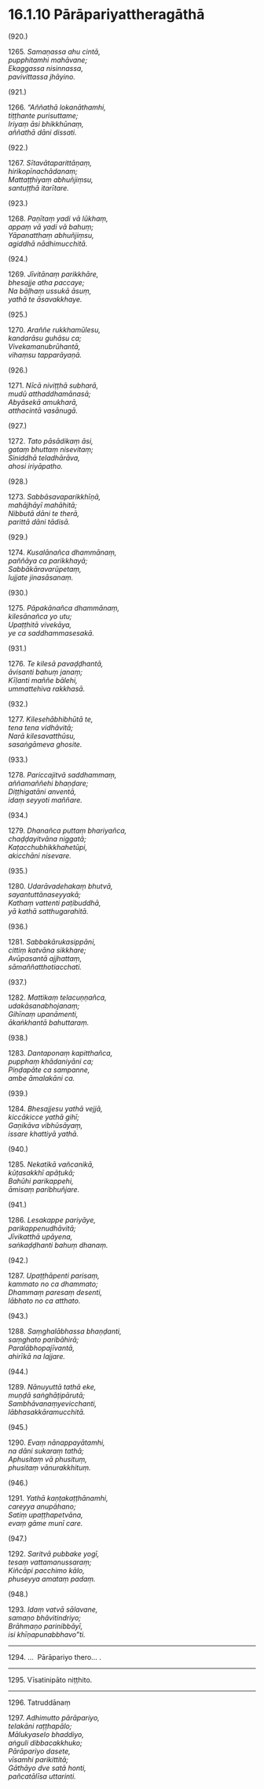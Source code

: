 # 16.1.10 Pārāpariyattheragāthā

(920.)

1265\. _Samaṇassa ahu cintā,_  
_pupphitamhi mahāvane;_  
_Ekaggassa nisinnassa,_  
_pavivittassa jhāyino._  

(921.)

1266\. _“Aññathā lokanāthamhi,_  
_tiṭṭhante purisuttame;_  
_Iriyaṃ āsi bhikkhūnaṃ,_  
_aññathā dāni dissati._  

(922.)

1267\. _Sītavātaparittāṇaṃ,_  
_hirikopīnachādanaṃ;_  
_Mattaṭṭhiyaṃ abhuñjiṃsu,_  
_santuṭṭhā itarītare._  

(923.)

1268\. _Paṇītaṃ yadi vā lūkhaṃ,_  
_appaṃ vā yadi vā bahuṃ;_  
_Yāpanatthaṃ abhuñjiṃsu,_  
_agiddhā nādhimucchitā._  

(924.)

1269\. _Jīvitānaṃ parikkhāre,_  
_bhesajje atha paccaye;_  
_Na bāḷhaṃ ussukā āsuṃ,_  
_yathā te āsavakkhaye._  

(925.)

1270\. _Araññe rukkhamūlesu,_  
_kandarāsu guhāsu ca;_  
_Vivekamanubrūhantā,_  
_vihaṃsu tapparāyaṇā._  

(926.)

1271\. _Nīcā niviṭṭhā subharā,_  
_mudū atthaddhamānasā;_  
_Abyāsekā amukharā,_  
_atthacintā vasānugā._  

(927.)

1272\. _Tato pāsādikaṃ āsi,_  
_gataṃ bhuttaṃ nisevitaṃ;_  
_Siniddhā teladhārāva,_  
_ahosi iriyāpatho._  

(928.)

1273\. _Sabbāsavaparikkhīṇā,_  
_mahājhāyī mahāhitā;_  
_Nibbutā dāni te therā,_  
_parittā dāni tādisā._  

(929.)

1274\. _Kusalānañca dhammānaṃ,_  
_paññāya ca parikkhayā;_  
_Sabbākāravarūpetaṃ,_  
_lujjate jinasāsanaṃ._  

(930.)

1275\. _Pāpakānañca dhammānaṃ,_  
_kilesānañca yo utu;_  
_Upaṭṭhitā vivekāya,_  
_ye ca saddhammasesakā._  

(931.)

1276\. _Te kilesā pavaḍḍhantā,_  
_āvisanti bahuṃ janaṃ;_  
_Kīḷanti maññe bālehi,_  
_ummattehiva rakkhasā._  

(932.)

1277\. _Kilesehābhibhūtā te,_  
_tena tena vidhāvitā;_  
_Narā kilesavatthūsu,_  
_sasaṅgāmeva ghosite._  

(933.)

1278\. _Pariccajitvā saddhammaṃ,_  
_aññamaññehi bhaṇḍare;_  
_Diṭṭhigatāni anventā,_  
_idaṃ seyyoti maññare._  

(934.)

1279\. _Dhanañca puttaṃ bhariyañca,_  
_chaḍḍayitvāna niggatā;_  
_Kaṭacchubhikkhahetūpi,_  
_akicchāni nisevare._  

(935.)

1280\. _Udarāvadehakaṃ bhutvā,_  
_sayantuttānaseyyakā;_  
_Kathaṃ vattenti paṭibuddhā,_  
_yā kathā satthugarahitā._  

(936.)

1281\. _Sabbakārukasippāni,_  
_cittiṃ katvāna sikkhare;_  
_Avūpasantā ajjhattaṃ,_  
_sāmaññatthotiacchati._  

(937.)

1282\. _Mattikaṃ telacuṇṇañca,_  
_udakāsanabhojanaṃ;_  
_Gihīnaṃ upanāmenti,_  
_ākaṅkhantā bahuttaraṃ._  

(938.)

1283\. _Dantaponaṃ kapitthañca,_  
_pupphaṃ khādaniyāni ca;_  
_Piṇḍapāte ca sampanne,_  
_ambe āmalakāni ca._  

(939.)

1284\. _Bhesajjesu yathā vejjā,_  
_kiccākicce yathā gihī;_  
_Gaṇikāva vibhūsāyaṃ,_  
_issare khattiyā yathā._  

(940.)

1285\. _Nekatikā vañcanikā,_  
_kūṭasakkhī apāṭukā;_  
_Bahūhi parikappehi,_  
_āmisaṃ paribhuñjare._  

(941.)

1286\. _Lesakappe pariyāye,_  
_parikappenudhāvitā;_  
_Jīvikatthā upāyena,_  
_saṅkaḍḍhanti bahuṃ dhanaṃ._  

(942.)

1287\. _Upaṭṭhāpenti parisaṃ,_  
_kammato no ca dhammato;_  
_Dhammaṃ paresaṃ desenti,_  
_lābhato no ca atthato._  

(943.)

1288\. _Saṃghalābhassa bhaṇḍanti,_  
_saṃghato paribāhirā;_  
_Paralābhopajīvantā,_  
_ahirīkā na lajjare._  

(944.)

1289\. _Nānuyuttā tathā eke,_  
_muṇḍā saṅghāṭipārutā;_  
_Sambhāvanaṃyevicchanti,_  
_lābhasakkāramucchitā._  

(945.)

1290\. _Evaṃ nānappayātamhi,_  
_na dāni sukaraṃ tathā;_  
_Aphusitaṃ vā phusituṃ,_  
_phusitaṃ vānurakkhituṃ._  

(946.)

1291\. _Yathā kaṇṭakaṭṭhānamhi,_  
_careyya anupāhano;_  
_Satiṃ upaṭṭhapetvāna,_  
_evaṃ gāme munī care._  

(947.)

1292\. _Saritvā pubbake yogī,_  
_tesaṃ vattamanussaraṃ;_  
_Kiñcāpi pacchimo kālo,_  
_phuseyya amataṃ padaṃ._  

(948.)

1293\. _Idaṃ vatvā sālavane,_  
_samaṇo bhāvitindriyo;_  
_Brāhmaṇo parinibbāyī,_  
_isi khīṇapunabbhavo”ti._  

---

1294\. …  Pārāpariyo thero… .

---

1295\. Vīsatinipāto niṭṭhito.

---

1296\. Tatruddānaṃ

1297\. _Adhimutto pārāpariyo,_  
_telakāni raṭṭhapālo;_  
_Mālukyaselo bhaddiyo,_  
_aṅguli dibbacakkhuko;_  
_Pārāpariyo dasete,_  
_vīsamhi parikittitā;_  
_Gāthāyo dve satā honti,_  
_pañcatālīsa uttarinti._
